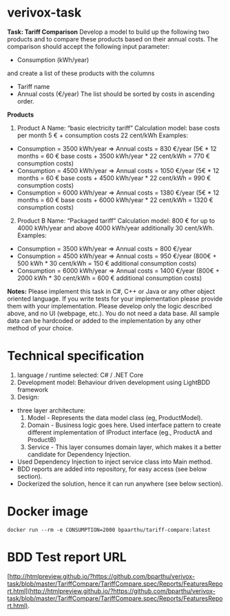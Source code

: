 # verivox-task

**Task: Tariff Comparison**
Develop a model to build up the following two products and to compare these products based on
their annual costs. The comparison should accept the following input parameter:
- Consumption (kWh/year)

and create a list of these products with the columns
- Tariff name
- Annual costs (€/year)
The list should be sorted by costs in ascending order.

**Products**
1. Product A
Name: “basic electricity tariff”
Calculation model: base costs per month 5 € + consumption costs 22 cent/kWh
Examples:
- Consumption = 3500 kWh/year => Annual costs = 830 €/year (5€ * 12 months = 60 €
base costs + 3500 kWh/year * 22 cent/kWh = 770 € consumption costs)
- Consumption = 4500 kWh/year => Annual costs = 1050 €/year (5€ * 12 months = 60 €
base costs + 4500 kWh/year * 22 cent/kWh = 990 € consumption costs)
- Consumption = 6000 kWh/year => Annual costs = 1380 €/year (5€ * 12 months = 60 €
base costs + 6000 kWh/year * 22 cent/kWh = 1320 € consumption costs)

2. Product B
Name: “Packaged tariff”
Calculation model: 800 € for up to 4000 kWh/year and above 4000 kWh/year additionally 30
cent/kWh.
Examples:
- Consumption = 3500 kWh/year => Annual costs = 800 €/year
- Consumption = 4500 kWh/year => Annual costs = 950 €/year (800€ + 500 kWh * 30
cent/kWh = 150 € additional consumption costs)
- Consumption = 6000 kWh/year => Annual costs = 1400 €/year (800€ + 2000 kWh * 30
cent/kWh = 600 € additional consumption costs)

**Notes:**
Please implement this task in C#, C++ or Java or any other object oriented language.
If you write tests for your implementation please provide them with your implementation.
Please develop only the logic described above, and no UI (webpage, etc.). You do not need a data
base. All sample data can be hardcoded or added to the implementation by any other method of
your choice.

# Technical specification
1. language / runtime selected: C# / .NET Core
2. Development model: Behaviour driven development using LightBDD framework
3. Design: 
  - three layer architecture:
    1. Model - Represents the data model class (eg, ProductModel).
    2. Domain - Business logic goes here. Used interface pattern to create different implementation of IProduct interface (eg., ProductA and ProductB)
    3. Service - This layer consumes domain layer, which makes it a better candidate for Dependency Injection.
  - Used Dependency Injection to inject service class into Main method.
  - BDD reports are added into repository, for easy access (see below section).
  - Dockerized the solution, hence it can run anywhere (see below section).

# Docker image
```
docker run --rm -e CONSUMPTION=2000 bpaarthu/tariff-compare:latest
```

# BDD Test report URL
[http://htmlpreview.github.io/?https://github.com/bparthu/verivox-task/blob/master/TariffCompare/TariffCompare.spec/Reports/FeaturesReport.html](http://htmlpreview.github.io/?https://github.com/bparthu/verivox-task/blob/master/TariffCompare/TariffCompare.spec/Reports/FeaturesReport.html).
